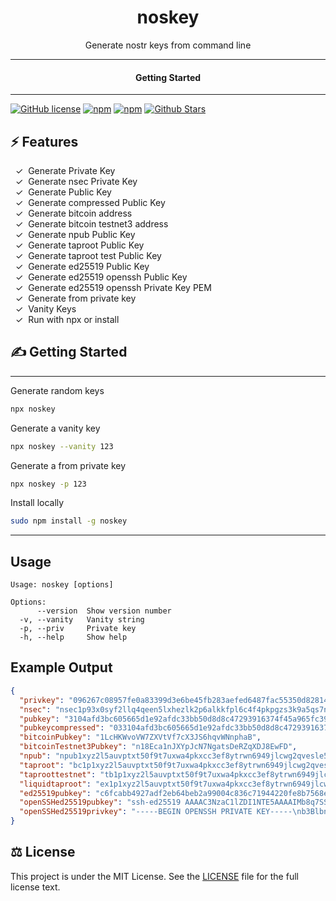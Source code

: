 <div align="center">
  <h1>noskey</h1>
</div>

<div align="center">  
Generate nostr keys from command line
</div>

---

<div align="center">
<h4>Getting Started</h4>
</div>
  
---
  

[![GitHub license](https://img.shields.io/badge/license-MIT-blue.svg)](LICENSE)
[![npm](https://img.shields.io/npm/v/noskey)](https://npmjs.com/package/noskey)
[![npm](https://img.shields.io/npm/dw/noskey.svg)](https://npmjs.com/package/noskey)
[![Github Stars](https://img.shields.io/github/stars/melvincarvalho/noskey.svg)](https://github.com/melvincarvalho/noskey/)

## ⚡️ Features

&nbsp;&nbsp;✓&nbsp; Generate Private Key  
&nbsp;&nbsp;✓&nbsp; Generate nsec Private Key  
&nbsp;&nbsp;✓&nbsp; Generate Public Key  
&nbsp;&nbsp;✓&nbsp; Generate compressed Public Key  
&nbsp;&nbsp;✓&nbsp; Generate bitcoin address  
&nbsp;&nbsp;✓&nbsp; Generate bitcoin testnet3 address  
&nbsp;&nbsp;✓&nbsp; Generate npub Public Key  
&nbsp;&nbsp;✓&nbsp; Generate taproot Public Key  
&nbsp;&nbsp;✓&nbsp; Generate taproot test Public Key  
&nbsp;&nbsp;✓&nbsp; Generate ed25519 Public Key  
&nbsp;&nbsp;✓&nbsp; Generate ed25519 openssh Public Key  
&nbsp;&nbsp;✓&nbsp; Generate ed25519 openssh Private Key PEM  
&nbsp;&nbsp;✓&nbsp; Generate from private key  
&nbsp;&nbsp;✓&nbsp; Vanity Keys  
&nbsp;&nbsp;✓&nbsp; Run with npx or install  

## ✍️ Getting Started

---

Generate random keys

```bash
npx noskey
```

Generate a vanity key

```bash
npx noskey --vanity 123
```

Generate a from private key

```bash
npx noskey -p 123
```

Install locally

```bash
sudo npm install -g noskey
```

---


## Usage

```
Usage: noskey [options]

Options:
      --version  Show version number
  -v, --vanity   Vanity string
  -p, --priv     Private key
  -h, --help     Show help                             
```

## Example Output

```json
{
  "privkey": "096267c08957fe0a83399d3e6be45fb283aefed6487fac55350d828142362f68",
  "nsec": "nsec1p93x0syf2llq4qeen5lxhezlk2p6alkkfpl6c4f4pkpgzs3k9a5qs7nk3j",
  "pubkey": "3104afd3bc605665d1e92afdc33bb50d8d8c47293916374f45a965fc390a0333",
  "pubkeycompressed": "033104afd3bc605665d1e92afdc33bb50d8d8c47293916374f45a965fc390a0333",
  "bitcoinPubkey": "1LcHKWvoVW7ZXVtVf7cX3JS6hqvWNnphaB",
  "bitcoinTestnet3Pubkey": "n18Eca1nJXYpJcN7NgatsDeRZqXDJ8EwFD",
  "npub": "npub1xyz2l5auvptxt50f9t7uxwa4pkxcc3ef8ytrwn6949jlcwg2qvesle5tfn",
  "taproot": "bc1p1xyz2l5auvptxt50f9t7uxwa4pkxcc3ef8ytrwn6949jlcwg2qvesx55cr2",
  "taproottestnet": "tb1p1xyz2l5auvptxt50f9t7uxwa4pkxcc3ef8ytrwn6949jlcwg2qves66y2cu",
  "liquidtaproot": "ex1p1xyz2l5auvptxt50f9t7uxwa4pkxcc3ef8ytrwn6949jlcwg2qvesdq02p7",
  "ed25519pubkey": "c6fcabb4927adf2eb64beb2a99004c836c71944220fe8b7568e04616eac34c29",
  "openSSHed25519pubkey": "ssh-ed25519 AAAAC3NzaC1lZDI1NTE5AAAAIMb8q7SSet8utkvrKpkATINscZRCIP6LdWjgRhbqw0wp",
  "openSSHed25519privkey": "-----BEGIN OPENSSH PRIVATE KEY-----\nb3BlbnNzaC1rZXktdjEAAAAABG5vbmUAAAAEbm9uZQAAAAAAAAABAAAAMwAAAAtzc2gtZW\nQyNTUxOQAAACADAQAEAAAAAwAABgAFBgYFAAEACQIAAAAAAwMAAAUAAAAAAIiJTFkeiUxZ\nHgAAAAtzc2gtZWQyNTUxOQAAACADAQAEAAAAAwAABgAFBgYFAAEACQIAAAAAAwMAAAUAAA\nAAAEAACQYCBgcAAAgJBQcAAAAACAMDCQkAAwAGAAAEBQAAAgMBAAQAAAADAAAGAAUGBgUA\nAQAJAgAAAAADAwAABQAAAAAAAAECAwQF\n-----END OPENSSH PRIVATE KEY-----\n"
}
```


## ⚖️ License

This project is under the MIT License. See the [LICENSE](https://github.com/melvincarvalho/noskey/blob/gh-pages/LICENSE) file for the full license text.

